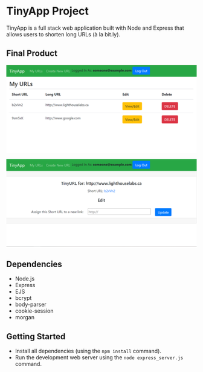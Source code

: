 # TinyApp Project

TinyApp is a full stack web application built with Node and Express that allows users to shorten long URLs (à la bit.ly).

## Final Product

!["The main URLs display page. This shows a list of all the user's added URLs with options to View/Edit and Delete. The user's email address is displayed in the header when logged in."](https://github.com/Rmaceac/tinyapp/blob/master/docs/urls_page.png?raw=true)

!["The View/Edit page for an individual URL. Clickable short URL is hyperlinked, and there is a form to change the short URL's associated long URL."](https://github.com/Rmaceac/tinyapp/blob/master/docs/viewedit_page.png?raw=true)

## Dependencies

- Node.js
- Express
- EJS
- bcrypt
- body-parser
- cookie-session
- morgan

## Getting Started

- Install all dependencies (using the `npm install` command).
- Run the development web server using the `node express_server.js` command.